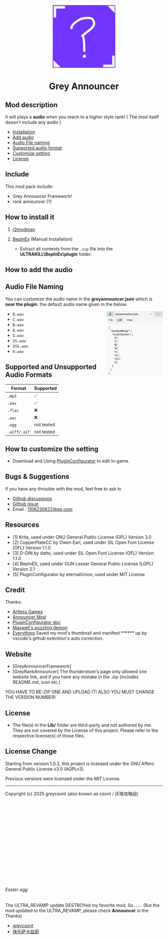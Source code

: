 <div align=center>
<img src="https://github.com/greycsont/GreyAnnouncer/raw/main/docs/image/GreyAnnouncer_Icon.png" width="200" height="200">

<h1>Grey Announcer</h1>
</div>

## Mod description
It will plays a **audio** when you reach to a higher style rank!
( The mod itself doesn't include any audio )
- [Installation](#how-to-install-it)
- [Add audio](#how-to-add-the-audio)
- [Audio File naming](#audio-file-naming)
- [Supported audio format](#supported-and-unsupported-audio-formats)
- [Customize setting](#how-to-customize-the-setting)
- [License](#license)

## Include
This mod pack include:
- Grey Announcer Framework!
- rank announcer (?)

## How to install it
1. [r2modman](https://thunderstore.io/c/ultrakill/p/ebkr/r2modman/)

2. [BepInEx](https://thunderstore.io/c/ultrakill/p/BepInEx/BepInExPack/) (Manual Installation)
   - Extract all contents from the `.zip` file into the **ULTRAKILL\BepInEx\plugin** folder.


## How to add the audio

## Audio File Naming

You can customize the audio name in the **greyannouncer.json** which is **near the plugin**. the default audio name given in the below:

<img align="right" width="180" src="https://github.com/greycsont/GreyAnnouncer/raw/main/docs/image/customAudioName.png">

- `D.wav`
- `C.wav`
- `B.wav`
- `A.wav`
- `S.wav`
- `SS.wav`
- `SSS.wav`
- `U.wav`

## Supported and Unsupported Audio Formats

| Format      | Supported |                 
|-------------|-----------|
| `.mp3`      | ✅        |       
| `.wav`      | ✅        |        
| `.flac`     | ❌        |             
| `.aac`      | ❌        |           
| `.ogg`      | not tested|                  
| `.aiff/.aif`| not tested|                 

## How to customize the setting
- Download and Using [PluginConfigurator](https://thunderstore.io/c/ultrakill/p/EternalsTeam/PluginConfigurator/) to edit in-game.

## Bugs & Suggestions
if you have any throuble with the mod, feel free to ask in 
- [Github discussions](https://github.com/greycsont/GreyAnnouncer/discussions)
- [Github issue](https://github.com/greycsont/GreyAnnouncer/issues)
- Email : 1106230622@qq.com

## Resources
- [1] Krita, used under GNU General Public License (GPL) Version 3.0
- [2] CopperPlateCC by Owen Earl, used under SIL Open Font License (OFL) Version 1.1.0
- [3] D-DIN by datto, used under SIL Open Font License (OFL) Version 1.1.0
- [4] BepInEX, used under GUN Lesser General Public License (LGPL) Version 2.1
- [5] PluginConfigurator by eternalUnion, used under MIT License
## Credit
Thanks:
- [Artless Games](https://space.bilibili.com/1237125233)
- [Announcer Mod](https://www.nexusmods.com/ultrakill/mods/54)
- [PluginConfigurator doc](https://github.com/eternalUnion/UKPluginConfigurator/wiki)
- [Maxwell's puzzling demon](https://store.steampowered.com/app/2770160/)
- [Everything](https://www.voidtools.com/) Saved my mod's thumbnail and manifest ****** up by vscode's github extention's auto correction.


## Website
- [GreyAnnouncerFramework]
- [GreyRankAnnouncer]
The thunderstore's page only allowed one website link, and if you have any mistake in the .zip (includes README.md, icon etc.)

YOU HAVE TO RE-ZIP ONE AND UPLOAD IT!
ALSO YOU MUST CHANGE THE VERSION NUMBER!
## License
- The file(s) in the **Lib/** folder are third-party and not authored by me. They are not covered by the License of this project. Please refer to the respective license(s) of those files.

## License Change

Starting from version 1.0.2, this project is licensed under the GNU Affero General Public License v3.0 (AGPLv3).

Previous versions were licensed under the MIT License.

---
Copyright (c) 2025 greycsont (also known as csont / 灰喉攻略组)

<br><br><br><br><br><br><br><br><br><br><br><br><br><br><br>


###### Easter egg
The ULTRA_REVAMP update DESTROYed my favorite mod, So ......
(But the mod updated to the ULTRA_REVAMP, please check **Announcer** in the Thanks)
- [greycsont](https://space.bilibili.com/408475448)
- [快乐萨卡兹厨](https://space.bilibili.com/93667339)